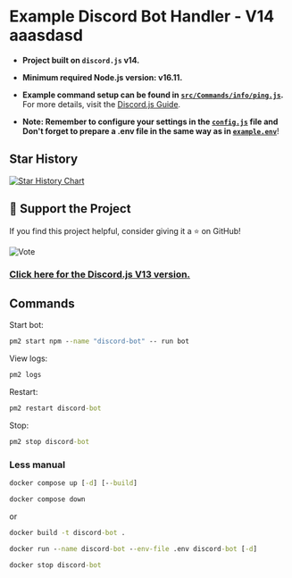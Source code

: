 # Example Discord Bot Handler - V14 aaasdasd

- **Project built on `discord.js` v14.**
- **Minimum required Node.js version: v16.11.**
- **Example command setup can be found in [`src/Commands/info/ping.js`](https://github.com/memte/ExampleBot/blob/v14/src/Commands/info/ping.js).**  
  For more details, visit the [Discord.js Guide](https://discordjs.guide/slash-commands/advanced-creation.html).

- **Note: Remember to configure your settings in the [`config.js`](https://github.com/memte/ExampleBot/blob/v14/src/Base/config.js) file and Don't forget to prepare a .env file in the same way as in [`example.env`](https://github.com/memte/ExampleBot/blob/v14/example.env)**!

## Star History

[![Star History Chart](https://api.star-history.com/svg?repos=memte/ExampleBot&type=Date)](https://www.star-history.com/#memte/ExampleBot&Date)

## 🌟 Support the Project

If you find this project helpful, consider giving it a ⭐ on GitHub!

![Vote](https://user-images.githubusercontent.com/63320170/175336722-373eaf92-1454-4bce-b97c-e8a629c2628e.png)

### [Click here for the Discord.js V13 version.](https://github.com/memte/ExampleBot/tree/v13)


## Commands 
Start bot:

```cmd
pm2 start npm --name "discord-bot" -- run bot
```

View logs:

```cmd
pm2 logs
```

Restart:

```cmd
pm2 restart discord-bot
```

Stop:

```cmd
pm2 stop discord-bot
```

### Less manual

```cmd
docker compose up [-d] [--build]

docker compose down
```

or 

```cmd
docker build -t discord-bot .

docker run --name discord-bot --env-file .env discord-bot [-d]

docker stop discord-bot
```
